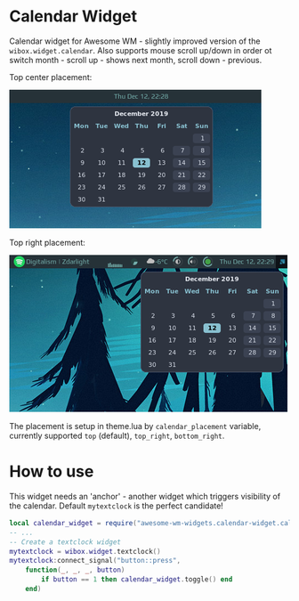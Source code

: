 # Calendar Widget

Calendar widget for Awesome WM - slightly improved version of the `wibox.widget.calendar`. Also supports mouse scroll up/down in order ot switch month - scroll up - shows next month, scroll down - previous.

Top center placement:

![calendar_top](./calendar_top.png)

Top right placement:

![calendar_top_right](./calendar_top_right.png)

The placement is setup in theme.lua by `calendar_placement` variable, currently supported `top` (default), `top_right`, `bottom_right`. 

# How to use

This widget needs an 'anchor' - another widget which triggers visibility of the calendar. Default `mytextclock` is the perfect candidate!

```lua
local calendar_widget = require("awesome-wm-widgets.calendar-widget.calendar")
-- ...
-- Create a textclock widget
mytextclock = wibox.widget.textclock()
mytextclock:connect_signal("button::press",
    function(_, _, _, button)
        if button == 1 then calendar_widget.toggle() end
    end)
```